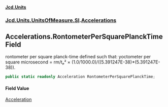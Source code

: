#### [Jcd.Units](index.md 'index')

### [Jcd.Units.UnitsOfMeasure.SI](Jcd.Units.UnitsOfMeasure.SI.md 'Jcd.Units.UnitsOfMeasure.SI').[Accelerations](Accelerations.md 'Jcd.Units.UnitsOfMeasure.SI.Accelerations')

## Accelerations.RontometerPerSquarePlanckTime Field

rontometer per square planck-time defined such that: yoctometer per square microsecond = rm/tₚ² ×
(1.0/1000.0)/((5.391247E-38)*(5.391247E-38)).

```csharp
public static readonly Acceleration RontometerPerSquarePlanckTime;
```

#### Field Value

[Acceleration](Acceleration.md 'Jcd.Units.UnitTypes.Acceleration')